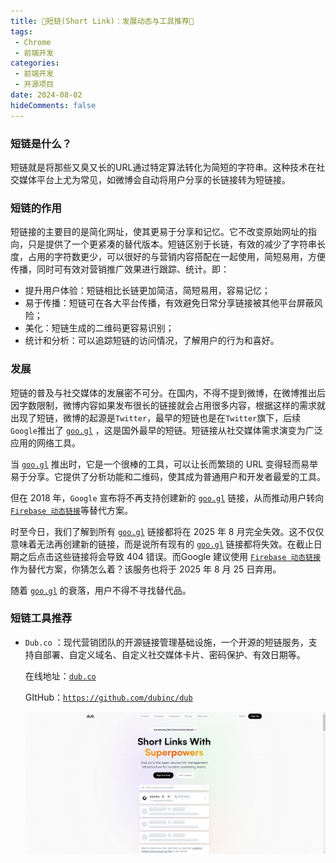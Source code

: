 ```yaml
---
title: 🚀短链(Short Link)：发展动态与工具推荐🚀
tags:
 - Chrome
 - 前端开发
categories:
 - 前端开发
 - 开源项目
date: 2024-08-02
hideComments: false
---
```

### 短链是什么？

短链就是将那些又臭又长的URL通过特定算法转化为简短的字符串。这种技术在社交媒体平台上尤为常见，如微博会自动将用户分享的长链接转为短链接。

### 短链的作用

短链接的主要目的是简化网址，使其更易于分享和记忆。它不改变原始网址的指向，只是提供了一个更紧凑的替代版本。短链区别于长链，有效的减少了字符串长度，占用的字符数更少，可以很好的与营销内容搭配在一起使用，简短易用，方便传播，同时可有效对营销推广效果进行跟踪、统计。即：

- 提升用户体验：短链相比长链更加简洁，简短易用，容易记忆；
- 易于传播：短链可在各大平台传播，有效避免日常分享链接被其他平台屏蔽风险；
- 美化：短链生成的二维码更容易识别；
- 统计和分析：可以追踪短链的访问情况，了解用户的行为和喜好。

### 发展

短链的普及与社交媒体的发展密不可分。在国内，不得不提到微博，在微博推出后因字数限制，微博内容如果发布很长的链接就会占用很多内容，根据这样的需求就出现了短链，微博的起源是`Twitter`，最早的短链也是在`Twitter`旗下，后续`Google`推出了 [`goo.gl`](https://goo.gl/) ，这是国外最早的短链。短链接从社交媒体需求演变为广泛应用的网络工具。

当 [`goo.gl`](https://goo.gl/) 推出时，它是一个很棒的工具，可以让长而繁琐的 URL 变得轻而易举易于分享。它提供了分析功能和二维码，使其成为普通用户和开发者最爱的工具。

但在 2018 年，`Google` 宣布将不再支持创建新的 [`goo.gl`](https://goo.gl/) 链接，从而推动用户转向 [`Firebase 动态链接`](https://firebase.google.com/docs/dynamic-links)等替代方案。

时至今日，我们了解到所有  [`goo.gl`](https://goo.gl/)  链接都将在 2025 年 8 月完全失效。这不仅仅意味着无法再创建新的链接，而是说所有现有的  [`goo.gl`](https://goo.gl/)  链接都将失效。在截止日期之后点击这些链接将会导致 404 错误。而Google 建议使用 [`Firebase 动态链接`](https://firebase.google.com/docs/dynamic-links) 作为替代方案，你猜怎么着？该服务也将于 2025 年 8 月 25 日弃用。

随着  [`goo.gl`](https://goo.gl/)  的衰落，用户不得不寻找替代品。

### 短链工具推荐

- `Dub.co` ：现代营销团队的开源链接管理基础设施，一个开源的短链服务，支持自部署、自定义域名、自定义社交媒体卡片、密码保护、有效日期等。

  在线地址：[`dub.co`](https://dub.co/)

  GItHub：[`https://github.com/dubinc/dub`](https://github.com/dubinc/dub)

  ![image-20240802160830590](https://raw.githubusercontent.com/chnjames/cloudImg/main/Images202408021608905.png)
